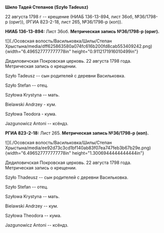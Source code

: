 **Шило Тадей Степанов (Szyło Tadeusz)**

22 августа 1798 г -- крещение (НИАБ 136-13-894, лист 36об, №36/1798-р
(ориг)), (РГИА 823-2-18, лист 265, №36/1798-р (коп)).

**НИАБ 136-13-894:** Лист 36об. **Метрическая запись №36/1798-р
(ориг).**

![](./Осовская волость/Васильковка/Шилы/Степан Хрыстына/media/dff625863580a074fc616b200fd8cab553409242.png){width="6.496527777777778in"
height="0.9112171916010499in"}

Дедиловичская Покровская церковь. 22 августа 1798 года. Метрическая
запись о крещении.

Szyło Tadeusz -- сын родителей с деревни Васильковка.

Szyło Stefan -- отец.

Szyłowa Krystyna -- мать.

Bielawski Andrzey - кум.

Szyłowa Teodora - кума.

Jazgunowicz Antoni -- ксёндз.

**РГИА 823-2-18:** Лист 265. **Метрическая запись №36/1798-р (коп).**

![](./Осовская волость/Васильковка/Шилы/Степан Хрыстына/media/ee92d73c3cd1bf140ab83f07ea747feb3b67b29e.png){width="6.496527777777778in"
height="1.3006944444444444in"}

Дедиловичская Покровская церковь. 22 августа 1798 года. Метрическая
запись о крещении.

Szyło Thadeusz -- сын родителей с деревни Васильковка.

Szyło Stefan -- отец.

Szyłowa Krystyna -- мать.

Bielawski Andrzey -- кум.

Szyłowa Theodora -- кума.

Jazgunowicz Antoni -- ксёндз.
